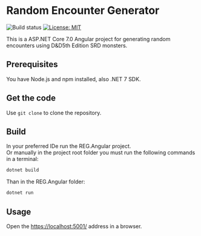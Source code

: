 # Random Encounter Generator

![Build status](https://github.com/Externius/RandomEncounterGenerator/actions/workflows/main.yml/badge.svg)
[![License: MIT](https://img.shields.io/badge/License-MIT-green.svg)](https://opensource.org/licenses/MIT)

This is a ASP.NET Core 7.0 Angular project for generating random encounters using D&amp;D5th Edition SRD monsters.

## Prerequisites

You have Node.js and npm installed, also .NET 7 SDK.

## Get the code

Use `git clone` to clone the repository.

## Build

In your preferred IDe run the REG.Angular project.  
Or manually in the project root folder you must run the following commands in a terminal:

``` bash
dotnet build
```

Than in the REG.Angular folder:

``` bash
dotnet run
```

## Usage

Open the <https://localhost:5001/> address in a browser.
